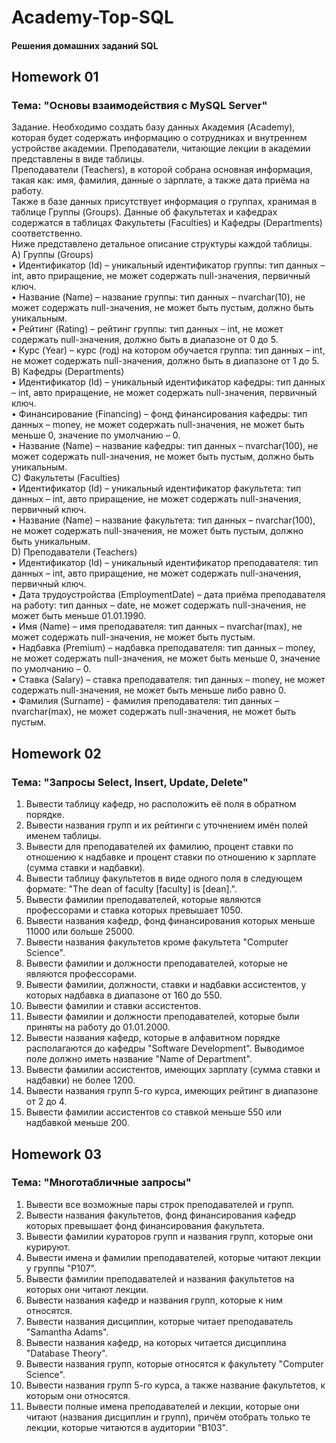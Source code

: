 # Academy-Top-SQL

#### Решения домашних заданий SQL

## Homework 01

### Тема: "Основы взаимодействия с MySQL Server"

Задание. Необходимо создать базу данных Академия (Academy), которая будет содержать информацию о сотрудниках и внутреннем устройстве академии. Преподаватели, читающие лекции в академии представлены в виде таблицы.    
Преподаватели (Teachers), в которой собрана основная информация, такая как: имя, фамилия, данные о зарплате, а также дата приёма на работу.    
Также в базе данных присутствует информация о группах, хранимая в таблице Группы (Groups). Данные об факультетах и кафедрах содержатся в таблицах Факультеты (Faculties) и Кафедры (Departments) соответственно.    
Ниже представлено детальное описание структуры каждой таблицы.    
A) Группы (Groups)    
• Идентификатор (Id) – уникальный идентификатор группы: тип данных – int, авто приращение, не может содержать null-значения, первичный ключ.    
• Название (Name) – название группы: тип данных – nvarchar(10), не может содержать null-значения, не может быть пустым, должно быть уникальным.    
• Рейтинг (Rating) – рейтинг группы: тип данных – int, не может содержать null-значения, должно быть в диапазоне от 0 до 5.    
• Курс (Year) – курс (год) на котором обучается группа: тип данных – int, не может содержать null-значения, должно быть в диапазоне от 1 до 5.    
B) Кафедры (Departments)    
• Идентификатор (Id) – уникальный идентификатор кафедры: тип данных – int, авто приращение, не может содержать null-значения, первичный ключ.    
• Финансирование (Financing) – фонд финансирования кафедры: тип данных – money, не может содержать null-значения, не может быть меньше 0, значение по умолчанию – 0.    
• Название (Name) – название кафедры: тип данных – nvarchar(100), не может содержать null-значения, не может быть пустым, должно быть уникальным.    
C) Факультеты (Faculties)    
• Идентификатор (Id) – уникальный идентификатор факультета: тип данных – int, авто приращение, не может содержать null-значения, первичный ключ.    
• Название (Name) – название факультета: тип данных – nvarchar(100), не может содержать null-значения, не может быть пустым, должно быть уникальным.    
D) Преподаватели (Teachers)    
• Идентификатор (Id) – уникальный идентификатор преподавателя: тип данных – int, авто приращение, не может содержать null-значения, первичный ключ.    
• Дата трудоустройства (EmploymentDate) – дата приёма преподавателя на работу: тип данных – date, не может содержать null-значения, не может быть меньше 01.01.1990.    
• Имя (Name) – имя преподавателя: тип данных – nvarchar(max), не может содержать null-значения, не может быть пустым.    
• Надбавка (Premium) – надбавка преподавателя: тип данных – money, не может содержать null-значения, не может быть меньше 0, значение по умолчанию – 0.    
• Ставка (Salary) – ставка преподавателя: тип данных – money, не может содержать null-значения, не может быть меньше либо равно 0.    
• Фамилия (Surname) - фамилия преподавателя: тип данных – nvarchar(max), не может содержать null-значения, не может быть пустым.    

## Homework 02

### Тема: "Запросы Select, Insert, Update, Delete"

1. Вывести таблицу кафедр, но расположить её поля в обратном порядке.    
2. Вывести названия групп и их рейтинги с уточнением имён полей именем таблицы.    
3. Вывести для преподавателей их фамилию, процент ставки по отношению к надбавке и процент ставки по отношению к зарплате (сумма ставки и надбавки).    
4. Вывести таблицу факультетов в виде одного поля в следующем формате: "The dean of faculty [faculty] is [dean].".    
5. Вывести фамилии преподавателей, которые являются профессорами и ставка которых превышает 1050.    
6. Вывести названия кафедр, фонд финансирования которых меньше 11000 или больше 25000.    
7. Вывести названия факультетов кроме факультета "Computer Science".    
8. Вывести фамилии и должности преподавателей, которые не являются профессорами.    
9. Вывести фамилии, должности, ставки и надбавки ассистентов, у которых надбавка в диапазоне от 160 до 550.    
10. Вывести фамилии и ставки ассистентов.    
11. Вывести фамилии и должности преподавателей, которые были приняты на работу до 01.01.2000.    
12. Вывести названия кафедр, которые в алфавитном порядке располагаются до кафедры "Software Development". Выводимое поле должно иметь название "Name of Department".    
13. Вывести фамилии ассистентов, имеющих зарплату (сумма ставки и надбавки) не более 1200.    
14. Вывести названия групп 5-го курса, имеющих рейтинг в диапазоне от 2 до 4.    
15. Вывести фамилии ассистентов со ставкой меньше 550 или надбавкой меньше 200.

## Homework 03

### Тема: "Многотабличные запросы"

1. Вывести все возможные пары строк преподавателей и групп.    
2. Вывести названия факультетов, фонд финансирования кафедр которых превышает фонд финансирования факультета.    
3. Вывести фамилии кураторов групп и названия групп, которые они курируют.    
4. Вывести имена и фамилии преподавателей, которые читают лекции у группы "P107".    
5. Вывести фамилии преподавателей и названия факультетов на которых они читают лекции.    
6. Вывести названия кафедр и названия групп, которые к ним относятся.    
7. Вывести названия дисциплин, которые читает преподаватель "Samantha Adams".    
8. Вывести названия кафедр, на которых читается дисциплина "Database Theory".    
9. Вывести названия групп, которые относятся к факультету "Computer Science".    
10. Вывести названия групп 5-го курса, а также название факультетов, к которым они относятся.    
11. Вывести полные имена преподавателей и лекции, которые они читают (названия дисциплин и групп), причём отобрать только те лекции, которые читаются в аудитории "B103".

